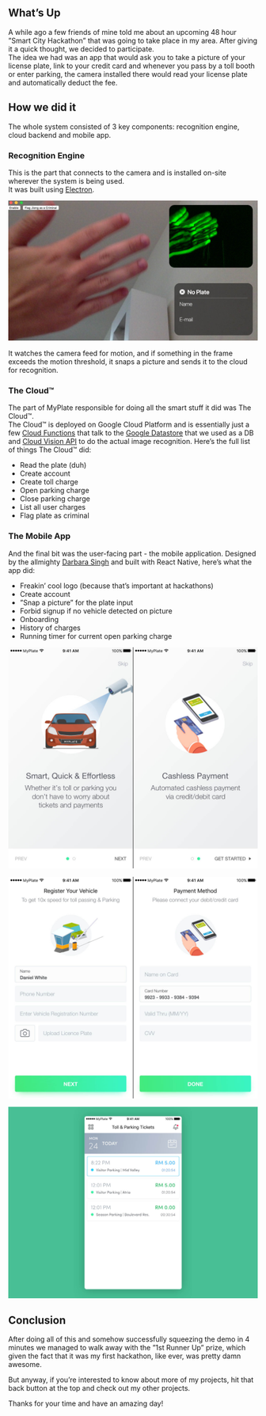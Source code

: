 ## What’s Up

A while ago a few friends of mine told me about an upcoming 48 hour ”Smart City Hackathon”
that was going to take place in my area. After giving it a quick thought, we decided to participate.  
The idea we had was an app that would ask you to take a picture of your license plate, link to your
credit card and whenever you pass by a toll booth or enter parking, the camera installed there would
read your license plate and automatically deduct the fee.

## How we did it

The whole system consisted of 3 key components: recognition engine, cloud backend and mobile app.

### Recognition Engine

This is the part that connects to the camera and is installed on-site wherever the system is being used.  
It was built using [Electron](https://electronjs.org).

![recognition-view](/static/work/case-studies/myplate/mp-1.jpg)

It watches the camera feed for motion, and if something in the frame exceeds the motion threshold,
it snaps a picture and sends it to the cloud for recognition.

### The Cloud™

The part of MyPlate responsible for doing all the smart stuff it did was The Cloud™.  
The Cloud™ is deployed on Google Cloud Platform and is essentially just a few
[Cloud Functions](https://cloud.google.com/functions/) that talk to the
[Google Datastore](https://cloud.google.com/datastore/)
that we used as a DB and [Cloud Vision API](https://cloud.google.com/vision/) to do the actual
image recognition. Here’s the full list of things The Cloud™ did:

*   Read the plate (duh)
*   Create account
*   Create toll charge
*   Open parking charge
*   Close parking charge
*   List all user charges
*   Flag plate as criminal

### The Mobile App

And the final bit was the user-facing part - the mobile application.
Designed by the allmighty [Darbara Singh](https://dribbble.com/darbara) and built with
React Native, here’s what the app did:

*   Freakin’ cool logo (because that’s important at hackathons)
*   Create account
*   ”Snap a picture” for the plate input
*   Forbid signup if no vehicle detected on picture
*   Onboarding
*   History of charges
*   Running timer for current open parking charge

![app-onboarding](/static/work/case-studies/myplate/mp-2.jpg)  
  
![app-signup](/static/work/case-studies/myplate/mp-3.jpg)  
  
![app-view](/static/work/case-studies/myplate/mp-4.jpg)

## Conclusion

After doing all of this and somehow successfully squeezing the demo in 4 minutes we managed
to walk away with the ”1st Runner Up” prize, which given the fact that it was my first hackathon,
like ever, was pretty damn awesome.  
  
But anyway, if you’re interested to know about more of my projects, hit that back button at
the top and check out my other projects.  
  
Thanks for your time and have an amazing day!